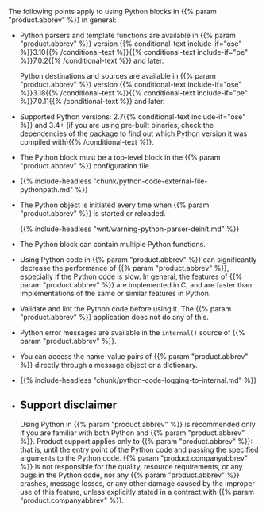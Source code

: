 ---
---
<!-- DISCLAIMER: This file is based on the syslog-ng Open Source Edition documentation https://github.com/balabit/syslog-ng-ose-guides/commit/2f4a52ee61d1ea9ad27cb4f3168b95408fddfdf2 and is used under the terms of The syslog-ng Open Source Edition Documentation License. The file has been modified by Axoflow. -->
The following points apply to using Python blocks in {{% param "product.abbrev" %}} in general:

  - Python parsers and template functions are available in {{% param "product.abbrev" %}} version {{% conditional-text include-if="ose" %}}3.10{{% /conditional-text %}}{{% conditional-text include-if="pe" %}}7.0.2{{% /conditional-text %}} and later.
    
    Python destinations and sources are available in {{% param "product.abbrev" %}} version {{% conditional-text include-if="ose" %}}3.18{{% /conditional-text %}}{{% conditional-text include-if="pe" %}}7.0.11{{% /conditional-text %}} and later.

  - Supported Python versions: 2.7{{% conditional-text include-if="ose" %}} and 3.4+ (if you are using pre-built binaries, check the dependencies of the package to find out which Python version it was compiled with){{% /conditional-text %}}.

  - The Python block must be a top-level block in the {{% param "product.abbrev" %}} configuration file.

  - {{% include-headless "chunk/python-code-external-file-pythonpath.md" %}}

  - The Python object is initiated every time when {{% param "product.abbrev" %}} is started or reloaded.
    
    {{% include-headless "wnt/warning-python-parser-deinit.md" %}}

  - The Python block can contain multiple Python functions.

  - Using Python code in {{% param "product.abbrev" %}} can significantly decrease the performance of {{% param "product.abbrev" %}}, especially if the Python code is slow. In general, the features of {{% param "product.abbrev" %}} are implemented in C, and are faster than implementations of the same or similar features in Python.

  - Validate and lint the Python code before using it. The {{% param "product.abbrev" %}} application does not do any of this.

  - Python error messages are available in the `internal()` source of {{% param "product.abbrev" %}}.

  - You can access the name-value pairs of {{% param "product.abbrev" %}} directly through a message object or a dictionary.

  - {{% include-headless "chunk/python-code-logging-to-internal.md" %}}

  - ## Support disclaimer
    
    Using Python in {{% param "product.abbrev" %}} is recommended only if you are familiar with both Python and {{% param "product.abbrev" %}}. Product support applies only to {{% param "product.abbrev" %}}: that is, until the entry point of the Python code and passing the specified arguments to the Python code. {{% param "product.companyabbrev" %}} is not responsible for the quality, resource requirements, or any bugs in the Python code, nor any {{% param "product.abbrev" %}} crashes, message losses, or any other damage caused by the improper use of this feature, unless explicitly stated in a contract with {{% param "product.companyabbrev" %}}.
